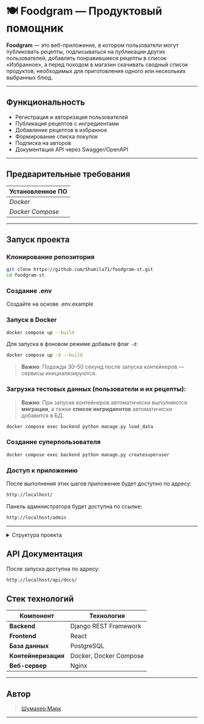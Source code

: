 # 🍽️ Foodgram — Продуктовый помощник

**Foodgram** — это веб-приложение, в котором пользователи могут публиковать рецепты, подписываться на публикации других пользователей, добавлять понравившиеся рецепты в список «Избранное», а перед походом в магазин скачивать сводный список продуктов, необходимых для приготовления одного или нескольких выбранных блюд.

---

## Функциональность

- Регистрация и авторизация пользователей  
- Публикация рецептов с ингредиентами
- Добавление рецептов в избранное  
- Формирование списка покупок  
- Подписка на авторов  
- Документация API через Swagger/OpenAPI  

---

## Предварительные требования

| Установленное ПО |
|------------------|
| *Docker*         | 
| *Docker Compose* |

---
## Запуск проекта

### Клонирование репозитория
```bash
git clone https://github.com/Shumila71/foodgram-st.git
cd foodgram-st
```
### Создание .env
Cоздайте на основе .env.example
### Запуск в Docker
```bash
docker compose up --build
```
Для запуска в фоновом режиме добавьте флаг `-d`:
```bash
docker compose up -d --build
```

> **Важно**: Подожди 30–50 секунд после запуска контейнеров — сервисы инициализируются.

### Загрузка тестовых данных (пользователи и их рецепты):
> **Важно**: При запуске контейнеров автоматически выполняются **миграции**, а тажке **список ингридиентов** автоматически добавится в БД.
```bash
docker compose exec backend python manage.py load_data
```

### Создание суперпользователя
```bash
docker compose exec backend python manage.py createsuperuser
```

### Доступ к приложению

После выполнения этих шагов приложение будет доступно по адресу: 
```bash
http://localhost/
```
Панель администратора будет доступна по ссылке:
```bash
http://localhost/admin
```
---
 <details> <summary> Структура проекта </summary>

```bash 
foodgram-st/
├── backend/
│   ├── foodgram_back/      # Основной Django-проект
│   ├── api/                # Эндпоинты API
│   ├── recipes/            # Работа с рецептами
│   ├── users/              # Работа с пользователями
│   └── data/               # Тестовые данные
├── frontend/               # React-приложение
├── nginx/                  # Конфигурация веб-сервера
├── docker-compose.yml      # Описание docker-сервисов
└── .env                    # Переменные окружения
```

### Инфраструктура
- `nginx/` - конфигурация Nginx
- `docker-compose.yml` - описание сервисов (backend, frontend, db, nginx)
- `.env` - переменные окружения (создайте на основе .env.example)
</details>

## API Документация

После запуска доступна по адресу:
```bash
http://localhost/api/docs/
```
## Стек технологий

| Компонент           | Технология             |
| ------------------- | -----------------------|
| **Backend**         | Django REST Framework  |
| **Frontend**        | React                  |
| **База данных**     | PostgreSQL             |
| **Контейнеризация** | Docker, Docker Compose |
| **Веб-сервер**      | Nginx                  |

---

## Автор

> [Шумахер Марк](https://github.com/Shumila71)

---